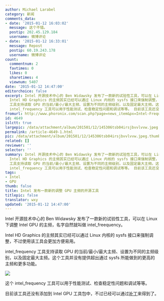 ```yaml
---
author: Michael Larabel
category: 新闻
comments_data:
- date: '2015-01-12 16:03:02'
  message: 这个不错。
  postip: 202.45.129.184
  username: 微博评论
- date: '2015-01-12 16:33:01'
  message: Repost
  postip: 60.19.243.178
  username: 微博评论
count:
  commentnum: 2
  favtimes: 0
  likes: 0
  sharetimes: 4
  viewnum: 5407
date: '2015-01-12 14:47:00'
editorchoice: false
excerpt: Intel 开源技术中心的 Ben Widawsky 发布了一款新的试验性工具，可以在 Linux 下调整 Intel GPU 的主频，名字自然就叫做intel_freequency。
  Intel HD Graphics 的主频其实已经可以通过 Linux 内核的 sysfs 接口来强制调整，不过使用该工具会更加方便易用。 intel_frequency
  工具支持读取 GPU 的当前/最小/最大主频、设置为不同的主频级别，以及固定最大主频。这个工具并没有提供超出通过 sysfs 所能做到的更高的主频和更多功能。  这个
  intel_frequency 工具可以用于性能测试、检查稳定性问题和调试等等。 目前该工具还没有添加到 Intel G
fromurl: http://www.phoronix.com/scan.php?page=news_item&px=Intel-Frequency-Tool
id: 4649
islctt: true
largepic: /data/attachment/album/201501/12/145306tsb04irsjbvvlvvw.jpeg
permalink: /article-4649-1.html
pic: /data/attachment/album/201501/12/145306tsb04irsjbvvlvvw.jpeg.thumb.jpg
related: []
reviewer: ''
selector: ''
summary: Intel 开源技术中心的 Ben Widawsky 发布了一款新的试验性工具，可以在 Linux 下调整 Intel GPU 的主频，名字自然就叫做intel_freequency。
  Intel HD Graphics 的主频其实已经可以通过 Linux 内核的 sysfs 接口来强制调整，不过使用该工具会更加方便易用。 intel_frequency
  工具支持读取 GPU 的当前/最小/最大主频、设置为不同的主频级别，以及固定最大主频。这个工具并没有提供超出通过 sysfs 所能做到的更高的主频和更多功能。  这个
  intel_frequency 工具可以用于性能测试、检查稳定性问题和调试等等。 目前该工具还没有添加到 Intel G
tags:
- Intel
- GPU
thumb: false
title: Intel 发布一款新的调整 GPU 主频的开源工具
titlepic: false
translator: wxy
updated: '2015-01-12 14:47:00'
---
```


Intel 开源技术中心的 Ben Widawsky 发布了一款新的试验性工具，可以在 Linux 下调整 Intel GPU 的主频，名字自然就叫做 intel\_freequency。


Intel HD Graphics 的主频其实已经可以通过 Linux 内核的 sysfs 接口来强制调整，不过使用该工具会更加方便易用。


intel\_frequency 工具支持读取 GPU 的当前/最小/最大主频、设置为不同的主频级别，以及固定最大主频。这个工具并没有提供超出通过 sysfs 所能做到的更高的主频和更多功能。


![](/data/attachment/album/201501/12/145306tsb04irsjbvvlvvw.jpeg)


这个 intel\_frequency 工具可以用于性能测试、检查稳定性问题和调试等等。


目前该工具还没有添加到 Intel GPU 工具包中，不过已经可以通过[补丁](http://lists.freedesktop.org/archives/intel-gfx/2015-January/058217.html)来得到了。